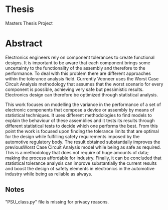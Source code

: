 # Thesis

Masters Thesis Project

# Abstract

Electronics engineers rely on component tolerances to create functional designs. It is important to be aware that each component brings some uncertainty to the functionality of the assembly and therefore to the performance. To deal with this problem there are different approaches within the tolerance analysis field. Currently Veoneer uses the Worst Case Circuit Analysis methodology that assumes that the worst scenario for every component is possible, achieving very safe but pessimistic results. Electronics design can therefore be optimized through statistical analysis.

This work focuses on modelling the variance in the performance of a set of electronic components that compose a device or assembly by means of statistical techniques. It uses different methodologies to find models to explain the behaviour of these assemblies and it tests its results through different statistical tests to decide which one performs the best. From this point the work is focused upon finding the tolerance limits that are optimal for the design while fulfilling safety requirements imposed by the automotive regulatory body. The result obtained substantially improves the previousWorst Case Circuit Analysis model while being as safe as required. This is a methodology that does not require of huge amounts of data; making the process affordable for industry. Finally, it can be concluded that statistical tolerance analysis can improve substantially the current results and boost the design of safety elements in electronics in the automotive industry while being as reliable as always.

## Notes

"PSU_class.py" file is missing for privacy reasons.
